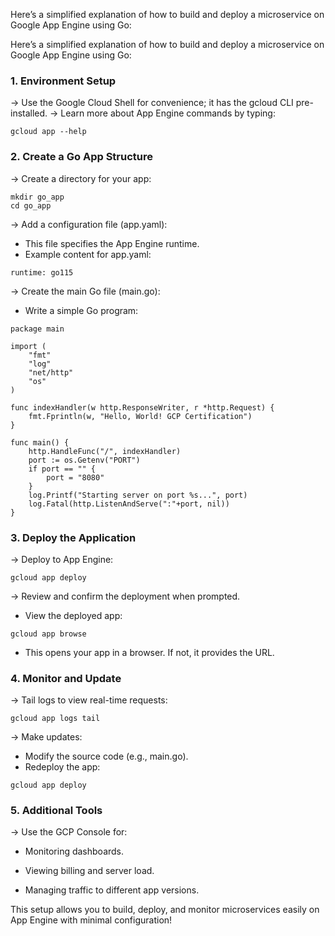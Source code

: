 Here’s a simplified explanation of how to build and deploy a microservice on Google App Engine using Go:


Here’s a simplified explanation of how to build and deploy a microservice on Google App Engine using Go:

### 1. Environment Setup

  -> Use the Google Cloud Shell for convenience; it has the gcloud CLI pre-installed.
  -> Learn more about App Engine commands by typing:

```
gcloud app --help
```
### 2. Create a Go App Structure

-> Create a directory for your app:

```
mkdir go_app
cd go_app
```

-> Add a configuration file (app.yaml):

 - This file specifies the App Engine runtime.
 - Example content for app.yaml:

```
runtime: go115
```

-> Create the main Go file (main.go):

 - Write a simple Go program:
   
```
package main

import (
    "fmt"
    "log"
    "net/http"
    "os"
)

func indexHandler(w http.ResponseWriter, r *http.Request) {
    fmt.Fprintln(w, "Hello, World! GCP Certification")
}

func main() {
    http.HandleFunc("/", indexHandler)
    port := os.Getenv("PORT")
    if port == "" {
        port = "8080"
    }
    log.Printf("Starting server on port %s...", port)
    log.Fatal(http.ListenAndServe(":"+port, nil))
}
```
### 3. Deploy the Application

-> Deploy to App Engine:

```
gcloud app deploy
```

-> Review and confirm the deployment when prompted.

  - View the deployed app:

```
gcloud app browse
```
  - This opens your app in a browser. If not, it provides the URL.

### 4. Monitor and Update

-> Tail logs to view real-time requests:

```
gcloud app logs tail
```
-> Make updates:
  - Modify the source code (e.g., main.go).
  - Redeploy the app:

```
gcloud app deploy
```

### 5. Additional Tools
   
-> Use the GCP Console for:
   
   - Monitoring dashboards.
   
   - Viewing billing and server load.
   
   - Managing traffic to different app versions.

This setup allows you to build, deploy, and monitor microservices easily on App Engine with minimal configuration!
